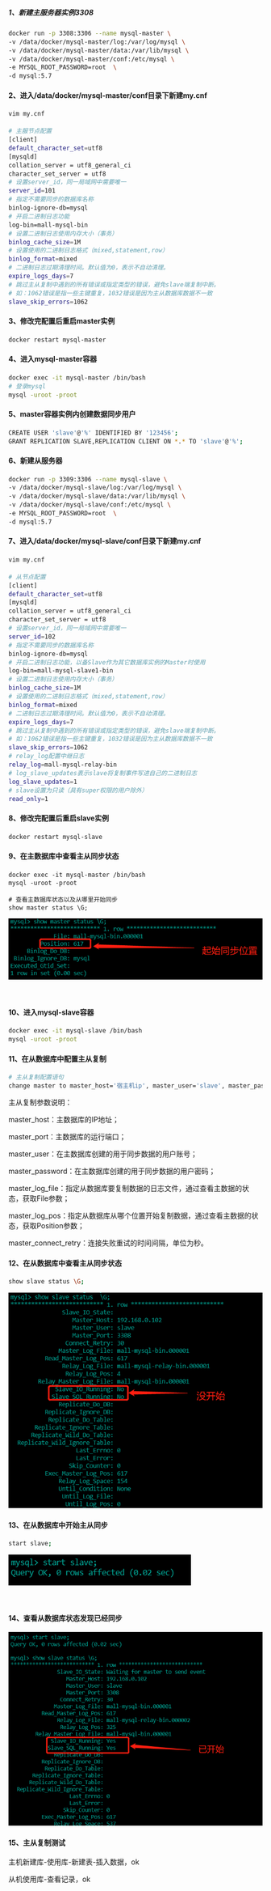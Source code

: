 ##### 1、新建主服务器实例3308

```sh
docker run -p 3308:3306 --name mysql-master \
-v /data/docker/mysql-master/log:/var/log/mysql \
-v /data/docker/mysql-master/data:/var/lib/mysql \
-v /data/docker/mysql-master/conf:/etc/mysql \
-e MYSQL_ROOT_PASSWORD=root  \
-d mysql:5.7
```

#### 2、进入/data/docker/mysql-master/conf目录下新建my.cnf

```sh
vim my.cnf

# 主服节点配置
[client]
default_character_set=utf8
[mysqld]
collation_server = utf8_general_ci
character_set_server = utf8
# 设置server_id，同一局域网中需要唯一
server_id=101 
# 指定不需要同步的数据库名称
binlog-ignore-db=mysql  
# 开启二进制日志功能
log-bin=mall-mysql-bin  
# 设置二进制日志使用内存大小（事务）
binlog_cache_size=1M  
# 设置使用的二进制日志格式（mixed,statement,row）
binlog_format=mixed  
# 二进制日志过期清理时间。默认值为0，表示不自动清理。
expire_logs_days=7  
# 跳过主从复制中遇到的所有错误或指定类型的错误，避免slave端复制中断。
# 如：1062错误是指一些主键重复，1032错误是因为主从数据库数据不一致
slave_skip_errors=1062
```

#### 3、修改完配置后重启master实例

```sh
docker restart mysql-master
```

#### 4、进入mysql-master容器

```sh
docker exec -it mysql-master /bin/bash
# 登录mysql
mysql -uroot -proot
```

#### 5、master容器实例内创建数据同步用户

```sh
CREATE USER 'slave'@'%' IDENTIFIED BY '123456';
GRANT REPLICATION SLAVE,REPLICATION CLIENT ON *.* TO 'slave'@'%';
```

#### 6、新建从服务器

```sh
docker run -p 3309:3306 --name mysql-slave \
-v /data/docker/mysql-slave/log:/var/log/mysql \
-v /data/docker/mysql-slave/data:/var/lib/mysql \
-v /data/docker/mysql-slave/conf:/etc/mysql \
-e MYSQL_ROOT_PASSWORD=root  \
-d mysql:5.7
```

#### 7、进入/data/docker/mysql-slave/conf目录下新建my.cnf

```sh
vim my.cnf

# 从节点配置
[client]
default_character_set=utf8
[mysqld]
collation_server = utf8_general_ci
character_set_server = utf8
# 设置server_id，同一局域网中需要唯一
server_id=102
# 指定不需要同步的数据库名称
binlog-ignore-db=mysql  
# 开启二进制日志功能，以备Slave作为其它数据库实例的Master时使用
log-bin=mall-mysql-slave1-bin  
# 设置二进制日志使用内存大小（事务）
binlog_cache_size=1M  
# 设置使用的二进制日志格式（mixed,statement,row）
binlog_format=mixed  
# 二进制日志过期清理时间。默认值为0，表示不自动清理。
expire_logs_days=7  
# 跳过主从复制中遇到的所有错误或指定类型的错误，避免slave端复制中断。
# 如：1062错误是指一些主键重复，1032错误是因为主从数据库数据不一致
slave_skip_errors=1062  
# relay_log配置中继日志
relay_log=mall-mysql-relay-bin  
# log_slave_updates表示slave将复制事件写进自己的二进制日志
log_slave_updates=1  
# slave设置为只读（具有super权限的用户除外）
read_only=1
```

#### 8、修改完配置后重启slave实例

```sh
docker restart mysql-slave
```

#### 9、在主数据库中查看主从同步状态

```
docker exec -it mysql-master /bin/bash
mysql -uroot -proot

# 查看主数据库状态以及从哪里开始同步
show master status \G;
```

![截图](bed1b184d9765fbc7c0bc1a613fbf1a2.png)

<br/>

#### 10、进入mysql-slave容器

```sh
docker exec -it mysql-slave /bin/bash
mysql -uroot -proot
```

#### 11、在从数据库中配置主从复制

```sh
# 主从复制配置语句
change master to master_host='宿主机ip', master_user='slave', master_password='123456', master_port=3308, master_log_file='mall-mysql-bin.000001', master_log_pos=617, master_connect_retry=30;
```

主从复制参数说明：

master_host：主数据库的IP地址；

master_port：主数据库的运行端口；

master_user：在主数据库创建的用于同步数据的用户账号；

master_password：在主数据库创建的用于同步数据的用户密码；

master_log_file：指定从数据库要复制数据的日志文件，通过查看主数据的状态，获取File参数；

master_log_pos：指定从数据库从哪个位置开始复制数据，通过查看主数据的状态，获取Position参数；

master_connect_retry：连接失败重试的时间间隔，单位为秒。

#### 12、在从数据库中查看主从同步状态

```sh
show slave status \G;
```

![截图](5f8ec8167ded456e80810cfde370887b.png)

#### 13、在从数据库中开始主从同步

```sh
start slave;
```

![截图](58fc6371f39082b9f312364e11a5bf38.png)

<br/>

#### 14、查看从数据库状态发现已经同步

![截图](0b0cf1d0ecf0a1d0fab6903060d17cdb.png)

#### 15、主从复制测试

主机新建库-使用库-新建表-插入数据，ok

从机使用库-查看记录，ok
